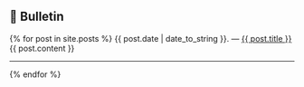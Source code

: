## 📰 Bulletin

<div class="posts">
	{% for post in site.posts %}
	    <span>{{ post.date | date_to_string }}</span>. — <a href="{{ post.url }}" title="{{ post.title }}">{{ post.title }}</a>
		<br/>
        {{ post.content }}
	<hr>
	{% endfor %}
</div>
